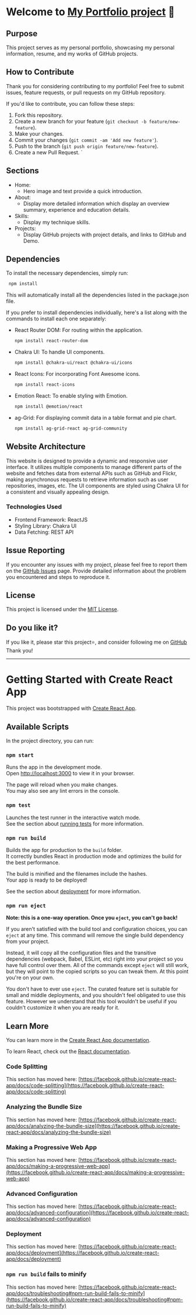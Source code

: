 # Welcome to [My Portfolio project](https://my-portfolio-yiting.vercel.app/) 👋

## Purpose

This project serves as my personal portfolio, showcasing my personal information, resume, and my works of GitHub projects.

## How to Contribute

Thank you for considering contributing to my portfolio! Feel free to submit issues, feature requests, or pull requests on my GitHub repository.

If you'd like to contribute, you can follow these steps:

1. Fork this repository.
2. Create a new branch for your feature (`git checkout -b feature/new-feature`).
3. Make your changes.
4. Commit your changes (`git commit -am 'Add new feature'`).
5. Push to the branch (`git push origin feature/new-feature`).
6. Create a new Pull Request.
   `

## Sections

- Home:
  - Hero image and text provide a quick introduction.
- About:
  - Display more detailed information which display an overview summary, experience and education details.
- Skills:
  - Display my technique skills.
- Projects:
  - Display GitHub projects with project details, and links to GitHub and Demo.

## Dependencies

To install the necessary dependencies, simply run:

```sh
 npm install
```

This will automatically install all the dependencies listed in the package.json file.

If you prefer to install dependencies individually, here's a list along with the commands to install each one separately:

- React Router DOM: For routing within the application.
  ```sh
  npm install react-router-dom
  ```
- Chakra UI: To handle UI components.
  ```sh
  npm install @chakra-ui/react @chakra-ui/icons
  ```
- React Icons: For incorporating Font Awesome icons.
  ```sh
  npm install react-icons
  ```
- Emotion React: To enable styling with Emotion.
  ```sh
  npm install @emotion/react
  ```
- ag-Grid: For displaying commit data in a table format and pie chart.
  ```sh
  npm install ag-grid-react ag-grid-community
  ```

## Website Architecture

This website is designed to provide a dynamic and responsive user interface. It utilizes multiple components to manage different parts of the website and fetches data from external APIs such as GitHub and Flickr, making asynchronous requests to retrieve information such as user repositories, images, etc. The UI components are styled using Chakra UI for a consistent and visually appealing design.

### Technologies Used

- Frontend Framework: ReactJS
- Styling Library: Chakra UI
- Data Fetching: REST API

## Issue Reporting

If you encounter any issues with my project, please feel free to report them on the [GitHub Issues](https://github.com/amber871023/my-portfolio/issues) page.
Provide detailed information about the problem you encountered and steps to reproduce it.

## License

This project is licensed under the [MIT License](LICENSE).

## Do you like it?

If you like it, please star this project⭐, and consider following me on [GitHub](<(https://github.com/amber871023)>) Thank you!

---

# Getting Started with Create React App

This project was bootstrapped with [Create React App](https://github.com/facebook/create-react-app).

## Available Scripts

In the project directory, you can run:

### `npm start`

Runs the app in the development mode.\
Open [http://localhost:3000](http://localhost:3000) to view it in your browser.

The page will reload when you make changes.\
You may also see any lint errors in the console.

### `npm test`

Launches the test runner in the interactive watch mode.\
See the section about [running tests](https://facebook.github.io/create-react-app/docs/running-tests) for more information.

### `npm run build`

Builds the app for production to the `build` folder.\
It correctly bundles React in production mode and optimizes the build for the best performance.

The build is minified and the filenames include the hashes.\
Your app is ready to be deployed!

See the section about [deployment](https://facebook.github.io/create-react-app/docs/deployment) for more information.

### `npm run eject`

**Note: this is a one-way operation. Once you `eject`, you can't go back!**

If you aren't satisfied with the build tool and configuration choices, you can `eject` at any time. This command will remove the single build dependency from your project.

Instead, it will copy all the configuration files and the transitive dependencies (webpack, Babel, ESLint, etc) right into your project so you have full control over them. All of the commands except `eject` will still work, but they will point to the copied scripts so you can tweak them. At this point you're on your own.

You don't have to ever use `eject`. The curated feature set is suitable for small and middle deployments, and you shouldn't feel obligated to use this feature. However we understand that this tool wouldn't be useful if you couldn't customize it when you are ready for it.

## Learn More

You can learn more in the [Create React App documentation](https://facebook.github.io/create-react-app/docs/getting-started).

To learn React, check out the [React documentation](https://reactjs.org/).

### Code Splitting

This section has moved here: [https://facebook.github.io/create-react-app/docs/code-splitting](https://facebook.github.io/create-react-app/docs/code-splitting)

### Analyzing the Bundle Size

This section has moved here: [https://facebook.github.io/create-react-app/docs/analyzing-the-bundle-size](https://facebook.github.io/create-react-app/docs/analyzing-the-bundle-size)

### Making a Progressive Web App

This section has moved here: [https://facebook.github.io/create-react-app/docs/making-a-progressive-web-app](https://facebook.github.io/create-react-app/docs/making-a-progressive-web-app)

### Advanced Configuration

This section has moved here: [https://facebook.github.io/create-react-app/docs/advanced-configuration](https://facebook.github.io/create-react-app/docs/advanced-configuration)

### Deployment

This section has moved here: [https://facebook.github.io/create-react-app/docs/deployment](https://facebook.github.io/create-react-app/docs/deployment)

### `npm run build` fails to minify

This section has moved here: [https://facebook.github.io/create-react-app/docs/troubleshooting#npm-run-build-fails-to-minify](https://facebook.github.io/create-react-app/docs/troubleshooting#npm-run-build-fails-to-minify)
